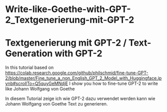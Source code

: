 # Write-like-Goethe-with-GPT-2_Textgenerierung-mit-GPT-2
# Textgenerierung mit GPT-2 / Text-Generation with GPT-2

In this tutorial based on https://colab.research.google.com/github/philschmid/fine-tune-GPT-2/blob/master/Fine_tune_a_non_English_GPT_2_Model_with_Huggingface.ipynb#scrollTo=Q5quyGeMNdjE
I show you how to fine-tune GPT-2 to write like Johann Wolfgang von Goethe

In diesem Tutorial zeige ich wie GPT-2 dazu verwendet werden kann wie Johann Wolfgang von Goethe Text zu generieren. 
